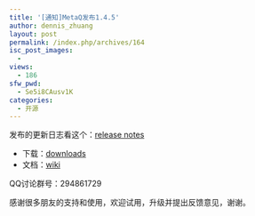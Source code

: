 ```yaml
---
title: '[通知]MetaQ发布1.4.5'
author: dennis_zhuang
layout: post
permalink: /index.php/archives/164
isc_post_images:
  - 
views:
  - 186
sfw_pwd:
  - Se5i8CAusv1K
categories:
  - 开源
---
```

<div id="post-entry-excerpt-164" class="entry-part">
  <p>
    发布的更新日志看这个：<a href="https://github.com/killme2008/Metamorphosis/wiki/ReleaseNotes">release notes</a>
  </p>
  
  <ul>
    <li>
      下载：<a href="http://code.google.com/p/meta-queue/downloads/list">downloads</a>
    </li>
    <li>
      文档：<a href="https://github.com/killme2008/Metamorphosis/wiki">wiki</a>
    </li>
  </ul>
  
  <p>
    QQ讨论群号：294861729
  </p>
  
  <p>
    感谢很多朋友的支持和使用，欢迎试用，升级并提出反馈意见，谢谢。
  </p>
</div>

<div id="post-footer-164" class="post-footer clear">
</div>